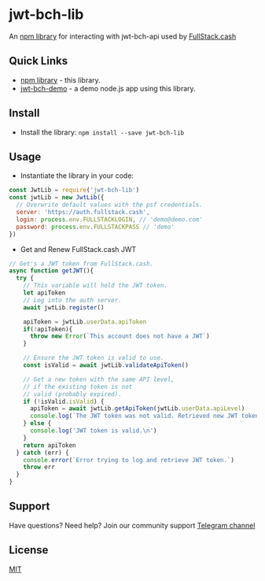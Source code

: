 # jwt-bch-lib
An [npm library](https://www.npmjs.com/package/jwt-bch-lib) for interacting with jwt-bch-api used by [FullStack.cash](https://fullstack.cash)

## Quick Links

- [npm library](https://www.npmjs.com/package/jwt-bch-lib) - this library.
- [jwt-bch-demo](https://github.com/Permissionless-Software-Foundation/jwt-bch-demo) - a demo node.js app using this library.

## Install

- Install the library: `npm install --save jwt-bch-lib`

## Usage

- Instantiate the library in your code:

```javascript
const JwtLib = require('jwt-bch-lib')
const jwtLib = new JwtLib({
  // Overwrite default values with the psf credentials.
  server: 'https://auth.fullstack.cash',
  login: process.env.FULLSTACKLOGIN, // 'demo@demo.com'
  password: process.env.FULLSTACKPASS // 'demo'
})

```

- Get and Renew FullStack.cash JWT

```javascript
// Get's a JWT token from FullStack.cash.
async function getJWT(){
  try {
    // This variable will hold the JWT token.
    let apiToken
    // Log into the auth server.
    await jwtLib.register()

    apiToken = jwtLib.userData.apiToken
    if(!apiToken){
      throw new Error(`This account does not have a JWT`)
    }

    // Ensure the JWT token is valid to use.
    const isValid = await jwtLib.validateApiToken()

    // Get a new token with the same API level,
    // if the existing token is not
    // valid (probably expired).
    if (!isValid.isValid) {
      apiToken = await jwtLib.getApiToken(jwtLib.userData.apiLevel)
      console.log(`The JWT token was not valid. Retrieved new JWT token: ${apiToken}\n`)
    } else {
      console.log('JWT token is valid.\n')
    }
    return apiToken
  } catch (err) {
    console.error(`Error trying to log and retrieve JWT token.`)
    throw err
  }
}
```

## Support

Have questions? Need help? Join our community support
[Telegram channel](https://t.me/bch_js_toolkit)

## License
[MIT](./LICENSE.md)
